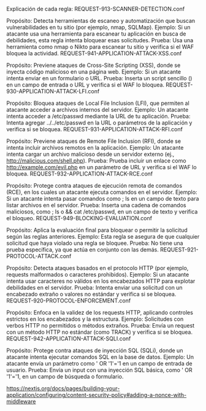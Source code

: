 Explicación de cada regla:
REQUEST-913-SCANNER-DETECTION.conf

Propósito: Detecta herramientas de escaneo y automatización que buscan vulnerabilidades en tu sitio (por ejemplo, nmap, SQLMap).
Ejemplo: Si un atacante usa una herramienta para escanear tu aplicación en busca de debilidades, esta regla intenta bloquear esas solicitudes.
Prueba: Usa una herramienta como nmap o Nikto para escanear tu sitio y verifica si el WAF bloquea la actividad.
REQUEST-941-APPLICATION-ATTACK-XSS.conf

Propósito: Previene ataques de Cross-Site Scripting (XSS), donde se inyecta código malicioso en una página web.
Ejemplo: Si un atacante intenta enviar <script>alert("XSS")</script> en un formulario o URL.
Prueba: Inserta un script sencillo (<script>alert('test')</script>) en un campo de entrada o URL y verifica si el WAF lo bloquea.
REQUEST-930-APPLICATION-ATTACK-LFI.conf

Propósito: Bloquea ataques de Local File Inclusion (LFI), que permiten al atacante acceder a archivos internos del servidor.
Ejemplo: Un atacante intenta acceder a /etc/passwd mediante la URL de tu aplicación.
Prueba: Intenta agregar ../../etc/passwd en la URL o parámetros de la aplicación y verifica si se bloquea.
REQUEST-931-APPLICATION-ATTACK-RFI.conf

Propósito: Previene ataques de Remote File Inclusion (RFI), donde se intenta incluir archivos remotos en la aplicación.
Ejemplo: Un atacante intenta cargar un archivo malicioso desde un servidor externo (ej., http://malicious.com/shell.php).
Prueba: Prueba incluir un enlace como http://example.com/evil.php en un parámetro de URL y verifica si el WAF lo bloquea.
REQUEST-932-APPLICATION-ATTACK-RCE.conf

Propósito: Protege contra ataques de ejecución remota de comandos (RCE), en los cuales un atacante ejecuta comandos en el servidor.
Ejemplo: Si un atacante intenta pasar comandos como ; ls en un campo de texto para listar archivos en el servidor.
Prueba: Inserta una cadena de comandos maliciosos, como ; ls o && cat /etc/passwd, en un campo de texto y verifica el bloqueo.
REQUEST-949-BLOCKING-EVALUATION.conf

Propósito: Aplica la evaluación final para bloquear o permitir la solicitud según las reglas anteriores.
Ejemplo: Esta regla se asegura de que cualquier solicitud que haya violado una regla se bloquee.
Prueba: No tiene una prueba específica, ya que actúa en conjunto con las demás.
REQUEST-921-PROTOCOL-ATTACK.conf

Propósito: Detecta ataques basados en el protocolo HTTP (por ejemplo, requests malformados o caracteres prohibidos).
Ejemplo: Si un atacante intenta usar caracteres no válidos en los encabezados HTTP para explotar debilidades en el servidor.
Prueba: Intenta enviar una solicitud con un encabezado extraño o valores no estándar y verifica si se bloquea.
REQUEST-920-PROTOCOL-ENFORCEMENT.conf

Propósito: Enfoca en la validez de los requests HTTP, aplicando controles estrictos en los encabezados y la estructura.
Ejemplo: Solicitudes con verbos HTTP no permitidos o métodos extraños.
Prueba: Envía un request con un método HTTP no estándar (como TRACK) y verifica si se bloquea.
REQUEST-942-APPLICATION-ATTACK-SQLI.conf

Propósito: Protege contra ataques de inyección SQL (SQLi), donde un atacante intenta ejecutar comandos SQL en la base de datos.
Ejemplo: Un atacante envía un parámetro como ' OR '1'='1 en un campo de entrada de usuario.
Prueba: Envía un input con una inyección SQL básica, como ' OR '1'='1, en un campo de búsqueda o formulario.

https://nextjs.org/docs/pages/building-your-application/configuring/content-security-policy#adding-a-nonce-with-middleware
